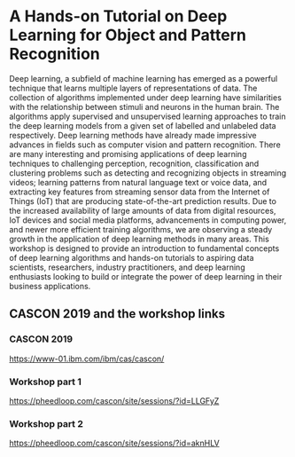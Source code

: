 # A Hands-on Tutorial on Deep Learning for Object and Pattern Recognition
Deep learning, a subfield of machine learning has emerged as a powerful technique that learns multiple layers of representations of data. The collection of algorithms implemented under deep learning have similarities with the relationship between stimuli and neurons in the human brain. The algorithms apply supervised and unsupervised learning approaches to train the deep learning models from a given set of labelled and unlabeled data respectively. Deep learning methods have already made impressive advances in fields such as computer vision and pattern recognition. There are many interesting and promising applications of deep learning techniques to challenging perception, recognition, classification and clustering problems such as detecting and recognizing objects in streaming videos; learning patterns from natural language text or voice data, and extracting key features from streaming sensor data from the Internet of Things (IoT) that are producing state-of-the-art prediction results. Due to the increased availability of large amounts of data from digital resources, IoT devices and social media platforms, advancements in computing power, and newer more efficient training algorithms, we are observing a steady growth in the application of deep learning methods in many areas. This workshop is designed to provide an introduction to fundamental concepts of deep learning algorithms and hands-on tutorials to aspiring data scientists, researchers, industry practitioners, and deep learning enthusiasts looking to build or integrate the power of deep learning in their business applications.
## CASCON 2019 and the workshop links
### CASCON 2019
https://www-01.ibm.com/ibm/cas/cascon/
### Workshop part 1
https://pheedloop.com/cascon/site/sessions/?id=LLGFyZ
### Workshop part 2
https://pheedloop.com/cascon/site/sessions/?id=aknHLV
